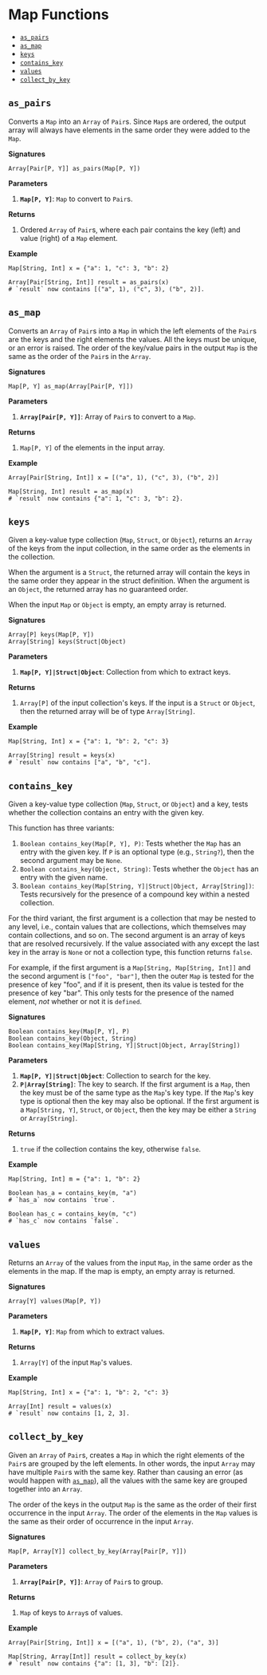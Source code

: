 # Map Functions

- [`as_pairs`](#as-pairs)
- [`as_map`](#as-map)
- [`keys`](#keys)
- [`contains_key`](#contains-key) <Badge type="tip" text="v1.2" />
- [`values`](#values) <Badge type="tip" text="v1.2" />
- [`collect_by_key`](#collect-by-key)

## `as_pairs`

Converts a `Map` into an `Array` of `Pair`s. Since `Map`s are ordered, the output array
will always have elements in the same order they were added to the `Map`.

**Signatures**

```wdl
Array[Pair[P, Y]] as_pairs(Map[P, Y])
```

**Parameters**

1. **`Map[P, Y]`**: `Map` to convert to `Pair`s.

**Returns**

1. Ordered `Array` of `Pair`s, where each pair contains the key (left) and value (right)
   of a `Map` element.

**Example**

```wdl
Map[String, Int] x = {"a": 1, "c": 3, "b": 2}

Array[Pair[String, Int]] result = as_pairs(x)
# `result` now contains [("a", 1), ("c", 3), ("b", 2)].
```

## `as_map`

Converts an `Array` of `Pair`s into a `Map` in which the left elements of the `Pair`s
are the keys and the right elements the values. All the keys must be unique, or an error
is raised. The order of the key/value pairs in the output `Map` is the same as the order
of the `Pair`s in the `Array`.

**Signatures**

```wdl
Map[P, Y] as_map(Array[Pair[P, Y]])
```

**Parameters**

1. **`Array[Pair[P, Y]]`**: Array of `Pair`s to convert to a `Map`.

**Returns**

1. `Map[P, Y]` of the elements in the input array.

**Example**

```wdl
Array[Pair[String, Int]] x = [("a", 1), ("c", 3), ("b", 2)]

Map[String, Int] result = as_map(x)
# `result` now contains {"a": 1, "c": 3, "b": 2}.
```

## `keys`

Given a key-value type collection (`Map`, `Struct`, or `Object`), returns an `Array` of
the keys from the input collection, in the same order as the elements in the collection.

When the argument is a `Struct`, the returned array will contain the keys in the same
order they appear in the struct definition. When the argument is an `Object`, the
returned array has no guaranteed order.

When the input `Map` or `Object` is empty, an empty array is returned.

**Signatures**

```wdl
Array[P] keys(Map[P, Y])
Array[String] keys(Struct|Object)
```

**Parameters**

1. **`Map[P, Y]|Struct|Object`**: Collection from which to extract keys.

**Returns**

1. `Array[P]` of the input collection's keys. If the input is a `Struct` or `Object`,
   then the returned array will be of type `Array[String]`.

**Example**

```wdl
Map[String, Int] x = {"a": 1, "b": 2, "c": 3}

Array[String] result = keys(x)
# `result` now contains ["a", "b", "c"].
```

## `contains_key` <Badge type="tip" text="Requires WDL v1.2" />

Given a key-value type collection (`Map`, `Struct`, or `Object`) and a key, tests whether
the collection contains an entry with the given key.

This function has three variants:

1. `Boolean contains_key(Map[P, Y], P)`: Tests whether the `Map` has an entry with the
   given key. If `P` is an optional type (e.g., `String?`), then the second argument may
   be `None`.
2. `Boolean contains_key(Object, String)`: Tests whether the `Object` has an entry with
   the given name.
3. `Boolean contains_key(Map[String, Y]|Struct|Object, Array[String])`: Tests recursively
   for the presence of a compound key within a nested collection.

For the third variant, the first argument is a collection that may be nested to any
level, i.e., contain values that are collections, which themselves may contain
collections, and so on. The second argument is an array of keys that are resolved
recursively. If the value associated with any except the last key in the array is `None`
or not a collection type, this function returns `false`.

For example, if the first argument is a `Map[String, Map[String, Int]]` and the second
argument is `["foo", "bar"]`, then the outer `Map` is tested for the presence of key
"foo", and if it is present, then its value is tested for the presence of key "bar". This
only tests for the presence of the named element, *not* whether or not it is `defined`.

**Signatures**

```wdl
Boolean contains_key(Map[P, Y], P)
Boolean contains_key(Object, String)
Boolean contains_key(Map[String, Y]|Struct|Object, Array[String])
```

**Parameters**

1. **`Map[P, Y]|Struct|Object`**: Collection to search for the key.
2. **`P|Array[String]`**: The key to search. If the first argument is a `Map`, then the
   key must be of the same type as the `Map`'s key type. If the `Map`'s key type is
   optional then the key may also be optional. If the first argument is a
   `Map[String, Y]`, `Struct`, or `Object`, then the key may be either a `String` or
   `Array[String]`.

**Returns**

1. `true` if the collection contains the key, otherwise `false`.

**Example**

```wdl
Map[String, Int] m = {"a": 1, "b": 2}

Boolean has_a = contains_key(m, "a")
# `has_a` now contains `true`.

Boolean has_c = contains_key(m, "c")
# `has_c` now contains `false`.
```

## `values` <Badge type="tip" text="Requires WDL v1.2" />

Returns an `Array` of the values from the input `Map`, in the same order as the elements
in the map. If the map is empty, an empty array is returned.

**Signatures**

```wdl
Array[Y] values(Map[P, Y])
```

**Parameters**

1. **`Map[P, Y]`**: `Map` from which to extract values.

**Returns**

1. `Array[Y]` of the input `Map`'s values.

**Example**

```wdl
Map[String, Int] x = {"a": 1, "b": 2, "c": 3}

Array[Int] result = values(x)
# `result` now contains [1, 2, 3].
```

## `collect_by_key`

Given an `Array` of `Pair`s, creates a `Map` in which the right elements of the `Pair`s
are grouped by the left elements. In other words, the input `Array` may have multiple
`Pair`s with the same key. Rather than causing an error (as would happen with
[`as_map`](#as-map)), all the values with the same key are grouped together into an
`Array`.

The order of the keys in the output `Map` is the same as the order of their first
occurrence in the input `Array`. The order of the elements in the `Map` values is the
same as their order of occurrence in the input `Array`.

**Signatures**

```wdl
Map[P, Array[Y]] collect_by_key(Array[Pair[P, Y]])
```

**Parameters**

1. **`Array[Pair[P, Y]]`**: `Array` of `Pair`s to group.

**Returns**

1. `Map` of keys to `Array`s of values.

**Example**

```wdl
Array[Pair[String, Int]] x = [("a", 1), ("b", 2), ("a", 3)]

Map[String, Array[Int]] result = collect_by_key(x)
# `result` now contains {"a": [1, 3], "b": [2]}.
```
